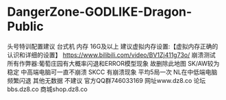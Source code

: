# DangerZone-GODLIKE-Dragon-Public
头号特训配置建议
台式机
内存 16G及以上
建议虚拟内存设置:【虚拟内存正确的认识和详细的设置】 https://www.bilibili.com/video/BV1Zj411g73o/
崩溃测试
所有作弊器:葡萄庄园有大概率闪退和ERROR模型现象 故删除此地图
SK/AW较为稳定 中高端电脑可一直不崩溃
SKCC 有崩溃现象 平均5局一次
NL在中低端电脑频繁闪退
其他无数据 不建议
官方QQ群746033169
网址www.dz8.co
论坛bbs.dz8.co
商城shop.dz8.co
